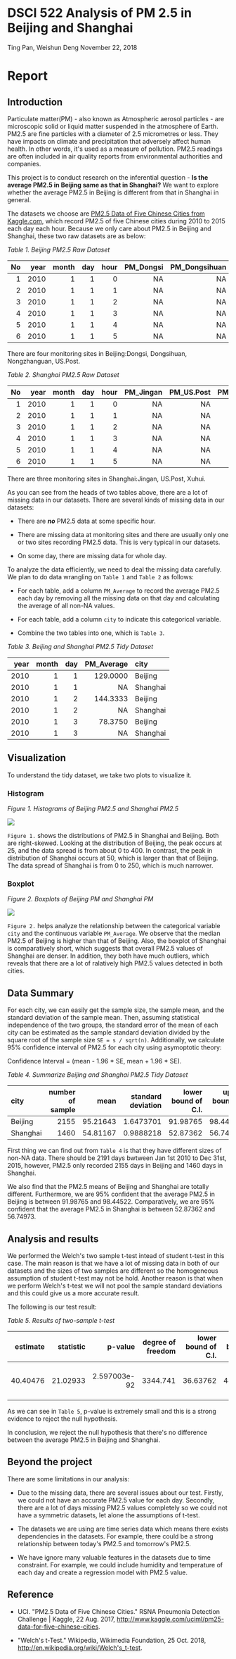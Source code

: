 DSCI 522 Analysis of PM 2.5 in Beijing and Shanghai
================
Ting Pan, Weishun Deng
November 22, 2018

Report
======

Introduction
------------

Particulate matter(PM) - also known as Atmospheric aerosol particles - are microscopic solid or liquid matter suspended in the atmosphere of Earth. PM2.5 are fine particles with a diameter of 2.5 micrometres or less. They have impacts on climate and precipitation that adversely affect human health. In other words, it's used as a measure of pollution. PM2.5 readings are often included in air quality reports from environmental authorities and companies.

This project is to conduct research on the inferential question - **Is the average PM2.5 in Beijing same as that in Shanghai?** We want to explore whether the average PM2.5 in Beijing is different from that in Shanghai in general.

The datasets we choose are [PM2.5 Data of Five Chinese Cities from Kaggle.com](https://www.kaggle.com/uciml/pm25-data-for-five-chinese-cities), which record PM2.5 of five Chinese cities during 2010 to 2015 each day each hour. Because we only care about PM2.5 in Beijing and Shanghai, these two raw datasets are as below:

*Table 1. Beijing PM2.5 Raw Dataset*

|   No|  year|  month|  day|  hour|  PM\_Dongsi|  PM\_Dongsihuan|  PM\_Nongzhanguan|  PM\_US.Post|
|----:|-----:|------:|----:|-----:|-----------:|---------------:|-----------------:|------------:|
|    1|  2010|      1|    1|     0|          NA|              NA|                NA|           NA|
|    2|  2010|      1|    1|     1|          NA|              NA|                NA|           NA|
|    3|  2010|      1|    1|     2|          NA|              NA|                NA|           NA|
|    4|  2010|      1|    1|     3|          NA|              NA|                NA|           NA|
|    5|  2010|      1|    1|     4|          NA|              NA|                NA|           NA|
|    6|  2010|      1|    1|     5|          NA|              NA|                NA|           NA|

There are four monitoring sites in Beijing:Dongsi, Dongsihuan, Nongzhanguan, US.Post.

*Table 2. Shanghai PM2.5 Raw Dataset*

|   No|  year|  month|  day|  hour|  PM\_Jingan|  PM\_US.Post|  PM\_Xuhui|
|----:|-----:|------:|----:|-----:|-----------:|------------:|----------:|
|    1|  2010|      1|    1|     0|          NA|           NA|         NA|
|    2|  2010|      1|    1|     1|          NA|           NA|         NA|
|    3|  2010|      1|    1|     2|          NA|           NA|         NA|
|    4|  2010|      1|    1|     3|          NA|           NA|         NA|
|    5|  2010|      1|    1|     4|          NA|           NA|         NA|
|    6|  2010|      1|    1|     5|          NA|           NA|         NA|

There are three monitoring sites in Shanghai:Jingan, US.Post, Xuhui.

As you can see from the heads of two tables above, there are a lot of missing data in our datasets. There are several kinds of missing data in our datasets:

-   There are ***no*** PM2.5 data at some specific hour.

-   There are missing data at monitoring sites and there are usually only one or two sites recording PM2.5 data. This is very typical in our datasets.

-   On some day, there are missing data for whole day.

To analyze the data efficiently, we need to deal the missing data carefully. We plan to do data wrangling on `Table 1` and `Table 2` as follows:

-   For each table, add a column `PM_Average` to record the average PM2.5 each day by removing all the missing data on that day and calculating the average of all non-NA values.

-   For each table, add a column `city` to indicate this categorical variable.

-   Combine the two tables into one, which is `Table 3`.

*Table 3. Beijing and Shanghai PM2.5 Tidy Dataset*

|  year|  month|  day|  PM\_Average| city     |
|-----:|------:|----:|------------:|:---------|
|  2010|      1|    1|     129.0000| Beijing  |
|  2010|      1|    1|           NA| Shanghai |
|  2010|      1|    2|     144.3333| Beijing  |
|  2010|      1|    2|           NA| Shanghai |
|  2010|      1|    3|      78.3750| Beijing  |
|  2010|      1|    3|           NA| Shanghai |

Visualization
-------------

To understand the tidy dataset, we take two plots to visualize it.

### Histogram

*Figure 1. Histograms of Beijing PM2.5 and Shanghai PM2.5*

![](../results/histogram.png)

`Figure 1.` shows the distributions of PM2.5 in Shanghai and Beijing. Both are right-skewed. Looking at the distribution of Beijing, the peak occurs at 25, and the data spread is from about 0 to 400. In contrast, the peak in distribution of Shanghai occurs at 50, which is larger than that of Beijing. The data spread of Shanghai is from 0 to 250, which is much narrower.

### Boxplot

*Figure 2. Boxplots of Beijing PM and Shanghai PM*

![](../results/boxplot.png)

`Figure 2.` helps analyze the relationship between the categorical variable `city` and the continuous variable `PM_Average`. We observe that the median PM2.5 of Beijing is higher than that of Beijing. Also, the boxplot of Shanghai is comparatively short, which suggests that overall PM2.5 values of Shanghai are denser. In addition, they both have much outliers, which reveals that there are a lot of ralatively high PM2.5 values detected in both cities.

Data Summary
------------

For each city, we can easily get the sample size, the sample mean, and the standard deviation of the sample mean. Then, assuming statistical independence of the two groups, the standard error of the mean of each city can be estimated as the sample standard deviation divided by the square root of the sample size `SE = s / sqrt(n)`. Additionally, we calculate 95% confidence interval of PM2.5 for each city using asymoptotic theory:

Confidence Interval = (mean - 1.96 \* SE, mean + 1.96 \* SE).

*Table 4. Summarize Beijing and Shanghai PM2.5 Tidy Dataset*

| city     |  number of sample|      mean|  standard deviation|  lower bound of C.I.|  upper bound of C.I.|
|:---------|-----------------:|---------:|-------------------:|--------------------:|--------------------:|
| Beijing  |              2155|  95.21643|           1.6473701|             91.98765|             98.44522|
| Shanghai |              1460|  54.81167|           0.9888218|             52.87362|             56.74973|

First thing we can find out from `Table 4` is that they have different sizes of non-NA data. There should be 2191 days bwtween Jan 1st 2010 to Dec 31st, 2015, however, PM2.5 only recorded 2155 days in Beijing and 1460 days in Shanghai.

We also find that the PM2.5 means of Beijing and Shanghai are totally different. Furthermore, we are 95% confident that the average PM2.5 in Beijing is between 91.98765 and 98.44522. Comparatively, we are 95% confident that the average PM2.5 in Shanghai is between 52.87362 and 56.74973.

Analysis and results
--------------------

We performed the Welch's two sample t-test intead of student t-test in this case. The main reason is that we have a lot of missing data in both of our datasets and the sizes of two samples are different so the homogeneous assumption of student t-test may not be hold. Another reason is that when we perform Welch's t-test we will not pool the sample standard deviations and this could give us a more accurate result.

The following is our test result:

*Table 5. Results of two-sample t-test*

|  estimate|  statistic|       p-value|  degree of freedom|  lower bound of C.I.|  upper bound of C.I.| method                  | alternative |
|---------:|----------:|-------------:|------------------:|--------------------:|--------------------:|:------------------------|:------------|
|  40.40476|   21.02933|  2.597003e-92|           3344.741|             36.63762|             44.17191| Welch Two Sample t-test | two.sided   |

As we can see in `Table 5`, p-value is extremely small and this is a strong evidence to reject the null hypothesis.

In conclusion, we reject the null hypothesis that there's no difference between the average PM2.5 in Beijing and Shanghai.

Beyond the project
------------------

There are some limitations in our analysis:

-   Due to the missing data, there are several issues about our test. Firstly, we could not have an accurate PM2.5 value for each day. Secondly, there are a lot of days missing PM2.5 values completely so we could not have a symmetric datasets, let alone the assumptions of t-test.

-   The datasets we are using are time series data which means there exists dependencies in the datasets. For example, there could be a strong relationship between today's PM2.5 and tomorrow's PM2.5.

-   We have ignore many valuable features in the datasets due to time constraint. For example, we could include humidity and temperature of each day and create a regression model with PM2.5 value.

Reference
---------

-   UCI. "PM2.5 Data of Five Chinese Cities." RSNA Pneumonia Detection Challenge | Kaggle, 22 Aug. 2017, <http://www.kaggle.com/uciml/pm25-data-for-five-chinese-cities>.

-   "Welch's t-Test." Wikipedia, Wikimedia Foundation, 25 Oct. 2018, <http://en.wikipedia.org/wiki/Welch's_t-test>.
